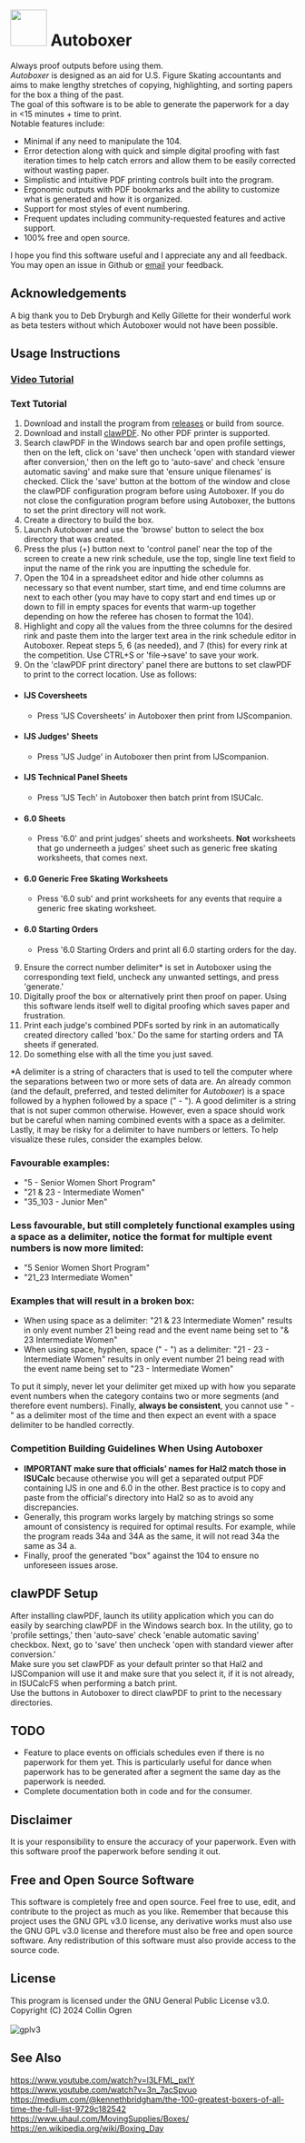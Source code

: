 # <img src="https://github.com/user-attachments/assets/899ca17e-f678-4fed-a58e-f2cc4ecdeb32" width="64"/> Autoboxer
Always proof outputs before using them.<br>
*Autoboxer* is designed as an aid for U.S. Figure Skating accountants and aims to make lengthy stretches of copying, highlighting, and sorting papers for the box a thing of the past.<br>
The goal of this software is to be able to generate the paperwork for a day in <15 minutes + time to print.<br>
Notable features include:
- Minimal if any need to manipulate the 104.
- Error detection along with quick and simple digital proofing with fast iteration times to help catch errors and allow them to be easily corrected without wasting paper.
- Simplistic and intuitive PDF printing controls built into the program.
- Ergonomic outputs with PDF bookmarks and the ability to customize what is generated and how it is organized.
- Support for most styles of event numbering.
- Frequent updates including community-requested features and active support.
- 100% free and open source.

I hope you find this software useful and I appreciate any and all feedback. You may open an issue in Github or [email](https://www.usfsaonline.org/InternalDirectory/Officials) your feedback.<br>
## Acknowledgements
A big thank you to Deb Dryburgh and Kelly Gillette for their wonderful work as beta testers without which Autoboxer would not have been possible.
## Usage Instructions
### [Video Tutorial](https://www.youtube.com/watch?v=c20hAJcfw6k)
### Text Tutorial
1. Download and install the program from [releases](https://github.com/collinogren/Autoboxer/releases) or build from source.
2. Download and install [clawPDF](https://github.com/clawsoftware/clawPDF/releases). No other PDF printer is supported.
3. Search clawPDF in the Windows search bar and open profile settings, then on the left, click on 'save' then uncheck 'open with standard viewer after conversion,' then on the left go to 'auto-save' and check 'ensure automatic saving' and make sure that 'ensure unique filenames' is checked. Click the 'save' button at the bottom of the window and close the clawPDF configuration program before using Autoboxer. If you do not close the configuration program before using Autoboxer, the buttons to set the print directory will not work.
4. Create a directory to build the box.
5. Launch Autoboxer and use the 'browse' button to select the box directory that was created.
6. Press the plus (+) button next to 'control panel' near the top of the screen to create a new rink schedule, use the top, single line text field to input the name of the rink you are inputting the schedule for.
7. Open the 104 in a spreadsheet editor and hide other columns as necessary so that event number, start time, and end time columns are next to each other (you may have to copy start and end times up or down to fill in empty spaces for events that warm-up together depending on how the referee has chosen to format the 104).
8. Highlight and copy all the values from the three columns for the desired rink and paste them into the larger text area in the rink schedule editor in Autoboxer. Repeat steps 5, 6 (as needed), and 7 (this) for every rink at the competition. Use CTRL+S or 'file->save' to save your work.
9. On the 'clawPDF print directory' panel there are buttons to set clawPDF to print to the correct location. Use as follows:
- #### IJS Coversheets
  + Press 'IJS Coversheets' in Autoboxer then print from IJScompanion.
- #### IJS Judges' Sheets
  + Press 'IJS Judge' in Autoboxer then print from IJScompanion.
- #### IJS Technical Panel Sheets
  + Press 'IJS Tech' in Autoboxer then batch print from ISUCalc.
- #### 6.0 Sheets
  + Press '6.0' and print judges' sheets and worksheets. **Not** worksheets that go underneeth a judges' sheet such as generic free skating worksheets, that comes next.
- #### 6.0 Generic Free Skating Worksheets
  + Press '6.0 sub' and print worksheets for any events that require a generic free skating worksheet.
- #### 6.0 Starting Orders
  + Press '6.0 Starting Orders and print all 6.0 starting orders for the day.
9. Ensure the correct number delimiter* is set in Autoboxer using the corresponding text field, uncheck any unwanted settings, and press 'generate.'
10. Digitally proof the box or alternatively print then proof on paper. Using this software lends itself well to digital proofing which saves paper and frustration.
11. Print each judge's combined PDFs sorted by rink in an automatically created directory called 'box.' Do the same for starting orders and TA sheets if generated.
12. Do something else with all the time you just saved.
    
*A delimiter is a string of characters that is used to tell the computer where the separations between two or more sets of data are. An already common (and the default, preferred, and tested delimiter for *Autoboxer*) is a space followed by a hyphen followed by a space (" - "). A good delimiter is a string that is not super common otherwise. However, even a space should work but be careful when naming combined events with a space as a delimiter.
Lastly, it may be risky for a delimiter to have numbers or letters. To help visualize these rules, consider the examples below.<br>
### Favourable examples:
- "5 - Senior Women Short Program"
- "21 & 23 - Intermediate Women"
- "35_103 - Junior Men"
### Less favourable, but still completely functional examples using a space as a delimiter, notice the format for multiple event numbers is now more limited:
- "5 Senior Women Short Program"
- "21_23 Intermediate Women"
### Examples that will result in a broken box:
- When using space as a delimiter: "21 & 23 Intermediate Women" results in only event number 21 being read and the event name being set to "& 23 Intermediate Women"
- When using space, hyphen, space (" - ") as a delimiter: "21 - 23 - Intermediate Women" results in only event number 21 being read with the event name being set to "23 - Intermediate Women"

To put it simply, never let your delimiter get mixed up with how you separate event numbers when the category contains two or more segments (and therefore event numbers).
Finally, **always be consistent**, you cannot use " - " as a delimiter most of the time and then expect an event with a space delimiter to be handled correctly.
### Competition Building Guidelines When Using Autoboxer
- **IMPORTANT make sure that officials’ names for Hal2 match those in ISUCalc** because otherwise you will get a separated output PDF containing IJS in one and 6.0 in the other. Best practice is to copy and paste from the official's directory into Hal2 so as to avoid any discrepancies.
- Generally, this program works largely by matching strings so some amount of consistency is required for optimal results. For example, while the program reads 34a and 34A as the same, it will not read 34a the same as 34 a.
- Finally, proof the generated "box" against the 104 to ensure no unforeseen issues arose.
## clawPDF Setup
After installing clawPDF, launch its utility application which you can do easily by searching clawPDF in the Windows search box. In the utility, go to 'profile settings,' then 'auto-save' check 'enable automatic saving' checkbox.
Next, go to 'save' then uncheck 'open with standard viewer after conversion.'<br>
Make sure you set clawPDF as your default printer so that Hal2 and IJSCompanion will use it and make sure that you select it, if it is not already, in ISUCalcFS when performing a batch print.<br>
Use the buttons in Autoboxer to direct clawPDF to print to the necessary directories.
## TODO
- Feature to place events on officials schedules even if there is no paperwork for them yet. This is particularly useful for dance when paperwork has to be generated after a segment the same day as the paperwork is needed.
- Complete documentation both in code and for the consumer.
## Disclaimer
It is your responsibility to ensure the accuracy of your paperwork. Even with this software proof the paperwork before sending it out.
## Free and Open Source Software
This software is completely free and open source. Feel free to use, edit, and contribute to the project as much as you like. Remember that because this project uses the GNU GPL v3.0 license, any derivative works must also use the GNU GPL v3.0 license and therefore must also be free and open source software. Any redistribution of this software must also provide access to the source code. 
## License
This program is licensed under the GNU General Public License v3.0.<br>
Copyright (C) 2024 Collin Ogren<br>
<br>
![gplv3](https://github.com/user-attachments/assets/df4f59da-f48a-4a27-b83f-b9a6154e4a7f)
## See Also
https://www.youtube.com/watch?v=l3LFML_pxlY<br>
https://www.youtube.com/watch?v=3n_7acSpvuo<br>
https://medium.com/@kennethbridgham/the-100-greatest-boxers-of-all-time-the-full-list-9729c182542<br>
https://www.uhaul.com/MovingSupplies/Boxes/<br>
https://en.wikipedia.org/wiki/Boxing_Day
